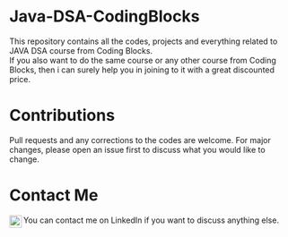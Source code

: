 # Java-DSA-CodingBlocks
This repository contains all the codes, projects and everything related to JAVA DSA course from Coding Blocks. 
<br/>
If you also want to do the same course or any other course from Coding Blocks, then i can surely help you in joining to it with a great discounted price.  

# Contributions
Pull requests and any corrections to the codes are welcome. For major changes, please open an issue first to discuss what you would like to change.

# Contact Me
You can contact me on LinkedIn if you want to discuss anything else. 
<a href="https://www.linkedin.com/in/rudra-pratap-singh-369176191/">
<img align="left" alt="LinkdeIN" width="22px" src="https://cdn.jsdelivr.net/npm/simple-icons@v3/icons/linkedin.svg" />
</a>
